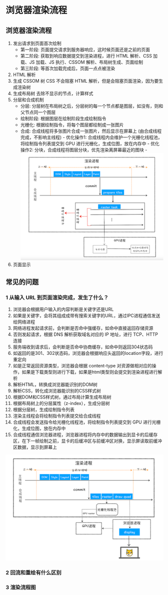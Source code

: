 # 浏览器渲染流程

## 浏览器渲染流程

1. 发出请求到页面首次绘制
   - 第一阶段: 页面提交请求到服务器响应，这时候页面还是之前的页面
   - 第二阶段: 获取到响应数据提交到渲染进程，进行 HTML 解析、CSS 加载、JS 加载、JS 执行、CSSOM 解析、布局树生成、页面绘制
   - 第三阶段: 等首次加载完成后，页面一点点被渲染
2. HTML 解析
3. 生成 CSSOM 树
   CSS 不会阻塞 HTML 解析，但是会阻塞页面渲染，因为要生成渲染树
4. 生成布局树
   去除不显示的节点，计算样式
5. 分层和合成机制
   - 分层: 分层树在布局树之后，分层树的每一个节点都是图层，如没有，则和父节点同一个图层
   - 绘制阶段: 根据图层在绘制阶段生成绘制指令
   - 光栅化: 根据绘制指令，将每个图层都绘制成一张图片
   - 合成: 合成线程将多张图片合成一张图片，然后显示在屏幕上 (由合成线程完成，不影响主线程)
          - 优化操作1: 合成线程内会维护一个光栅化线程池，将绘制指令列表提交到 GPU 进行光栅化，生成位图，放在内存中
          - 优化操作2: 分块，合成线程将图层分块，优先渲染离屏幕最近的图块
          - ![合成线程](./../../public/assets/浏览器原理/3.png)
6. 页面显示

## 常见的问题

### 1 从输入 URL 到页面渲染完成，发生了什么？
1. 浏览器会根据用户输入的内容判断是关键字还是URL
2. 如果是关键字，会将其组成成带有搜索关键字的URL，通过IPC进程通信发送给网络进程
3. 网络进程发起请求前，会判断是否命中强缓存，如命中直接返回存储资源
4. 否则发起请求，根据 DNS 解析获取域名对应的 IP 地址，进行 TCP、HTTP 连接
5. 服务端收到请求后，会判断是否命中协商缓存，如命中则返回304状态码
6. 如返回的是301、302状态码，浏览器会根据响应头返回的location字段，进行重定向
7. 如是正常返回资源类型，浏览器会根据 content-type 对资源做相对应的操作，如果是下载类型则进行下载，如果是html类型则会提交到渲染进程进行解析
8. 解析HTML，转换成浏览器能识别的DOM树
9. 解析CSS，转化成浏览器能识别的CSS样式树
10. 根据DOM和CSS样式树，通过布局计算生成布局树
11. 根据布局树上的分层属性（z-index），生成分层树
12. 根据分层树，生成绘制指令列表
13. 渲染主线程会将绘制指令列表提交给合成线程
14. 合成线程会发送指令给光栅化线程池，将绘制指令列表提交到 GPU 进行光栅化，生成位图，放在内存中
15. 合成线程通信浏览器进程，浏览器进程将内存中的数据输出到显卡的后缓存区，在下一帧绘制之前，显卡的后缓冲区与前缓冲区对换，显示屏读取前缓冲区数据，显示到屏幕上


![整体流程](./../../public/assets/浏览器原理/4.png)



### 2 回流和重绘有什么区别

### 3 渲染流程图